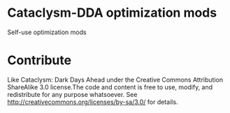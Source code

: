 # Cataclysm-DDA optimization mods
Self-use optimization mods

# Contribute
Like Cataclysm: Dark Days Ahead under the Creative Commons Attribution ShareAlike 3.0 license.The code and content is free to use, modify, and redistribute for any purpose whatsoever. See http://creativecommons.org/licenses/by-sa/3.0/ for details.
